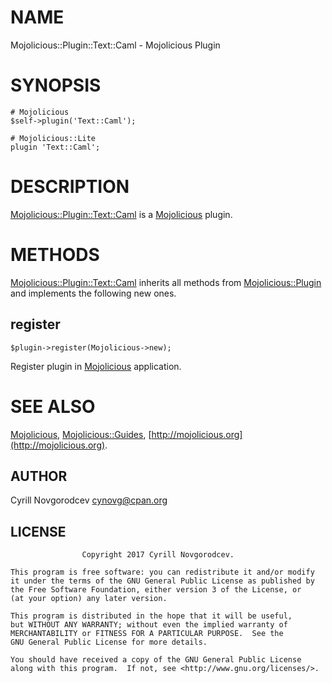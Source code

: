 # NAME

Mojolicious::Plugin::Text::Caml - Mojolicious Plugin

# SYNOPSIS

    # Mojolicious
    $self->plugin('Text::Caml');

    # Mojolicious::Lite
    plugin 'Text::Caml';

# DESCRIPTION

[Mojolicious::Plugin::Text::Caml](https://metacpan.org/pod/Mojolicious::Plugin::Text::Caml) is a [Mojolicious](https://metacpan.org/pod/Mojolicious) plugin.

# METHODS

[Mojolicious::Plugin::Text::Caml](https://metacpan.org/pod/Mojolicious::Plugin::Text::Caml) inherits all methods from
[Mojolicious::Plugin](https://metacpan.org/pod/Mojolicious::Plugin) and implements the following new ones.

## register

    $plugin->register(Mojolicious->new);

Register plugin in [Mojolicious](https://metacpan.org/pod/Mojolicious) application.

# SEE ALSO

[Mojolicious](https://metacpan.org/pod/Mojolicious), [Mojolicious::Guides](https://metacpan.org/pod/Mojolicious::Guides), [http://mojolicious.org](http://mojolicious.org).

## AUTHOR

Cyrill Novgorodcev <cynovg@cpan.org>

## LICENSE

                    Copyright 2017 Cyrill Novgorodcev.

    This program is free software: you can redistribute it and/or modify
    it under the terms of the GNU General Public License as published by
    the Free Software Foundation, either version 3 of the License, or
    (at your option) any later version.

    This program is distributed in the hope that it will be useful,
    but WITHOUT ANY WARRANTY; without even the implied warranty of
    MERCHANTABILITY or FITNESS FOR A PARTICULAR PURPOSE.  See the
    GNU General Public License for more details.

    You should have received a copy of the GNU General Public License
    along with this program.  If not, see <http://www.gnu.org/licenses/>.
